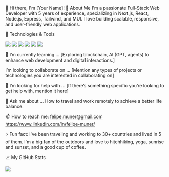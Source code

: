 👋 Hi there, I'm [Your Name]!
🚀 About Me
I'm a passionate Full-Stack Web Developer with 5 years of experience, specializing in Next.js, React, Node.js, Express, Tailwind, and MUI. I love building scalable, responsive, and user-friendly web applications.

🔧 Technologies & Tools

![](https://img.shields.io/badge/-Next.js-black?style=flat-square&logo=next.js)
![](https://img.shields.io/badge/-React-black?style=flat-square&logo=react)
![](https://img.shields.io/badge/-Node.js-black?style=flat-square&logo=node.js)
![](https://img.shields.io/badge/-Express-black?style=flat-square&logo=express)
![](https://img.shields.io/badge/-Tailwind_CSS-black?style=flat-square&logo=tailwind-css)
![](https://img.shields.io/badge/-MUI-black?style=flat-square&logo=material-ui)

🌱 I’m currently learning ...
[Exploring blockchain, AI (GPT, agents) to enhance web development and digital interactions.]

I’m looking to collaborate on ...
[Mention any types of projects or technologies you are interested in collaborating on]

🤔 I’m looking for help with ...
[If there’s something specific you’re looking to get help with, mention it here]

💬 Ask me about ...
How to travel and work remotely to achieve a better life balance.

📫 How to reach me:
felipe.muner@gmail.com
https://www.linkedin.com/in/felipe-muner/

⚡ Fun fact:
I've been traveling and working to 30+ countries and lived in 5 of them. I'm a big fan of the outdoors and love to hitchhiking, yoga, sunrise and sunset, and a good cup of coffee.

📈 My GitHub Stats

<img src="https://github-readme-streak-stats.herokuapp.com/?user=felipe-muner">
